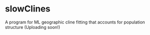 # slowClines
A program for ML geographic cline fitting that accounts for population structure (Uploading soon!) 
